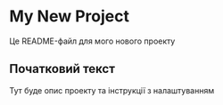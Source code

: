 # My New Project

Це README-файл для мого нового проекту

## Початковий текст

Тут буде опис проекту та інструкції з налаштуванням
